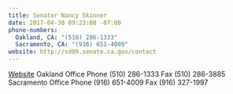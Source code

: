 ```yaml
---
title: Senator Nancy Skinner
date: 2017-04-30 09:23:00 -07:00
phone-numbers:
  Oakland, CA: "(510) 286-1333"
  Sacramento, CA: "(916) 651-4009"
website: http://sd09.senate.ca.gov/contact
---
```


[Website](http://sd09.senate.ca.gov/contact)
Oakland Office
Phone (510) 286-1333
Fax (510) 286-3885
Sacramento Office
Phone (916) 651-4009
Fax (916) 327-1997